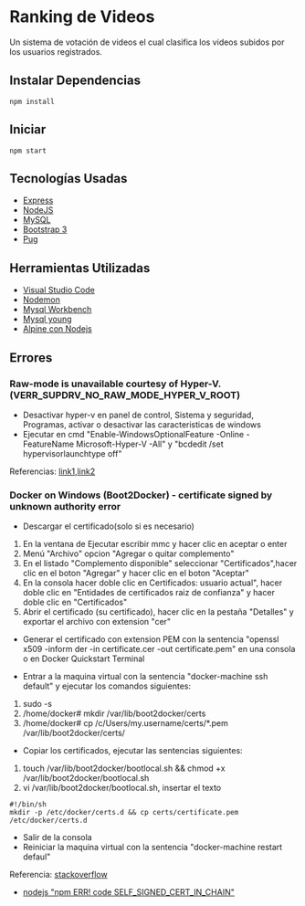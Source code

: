 # Ranking de Videos
Un sistema de votación de videos el cual clasifica los videos subidos por los usuarios registrados.

## Instalar Dependencias
```
npm install
```

## Iniciar
```
npm start
```

## Tecnologías Usadas
* [Express](http://expressjs.com/)
* [NodeJS](https://nodejs.org/api/)
* [MySQL](https://www.npmjs.com/package/mysql)
* [Bootstrap 3](http://getbootstrap.com/)
* [Pug](https://www.npmjs.com/package/pug)

## Herramientas Utilizadas
* [Visual Studio Code](https://code.visualstudio.com/)
* [Nodemon](https://www.npmjs.com/package/nodemon)
* [Mysql Workbench](http://www.mediafire.com/file/ilhktyaidy0a2i3/MySQL+Workbench+5.2.47+Portable.by.kenet9911.rar)
* [Mysql young](https://www.youtube.com/watch?v=CcgpekWeI6E)
* [Alpine con Nodejs](https://github.com/nodejs/docker-node/blob/45fa3ebe94598758b9c9e4a382236fc7e879e2e6/10/slim/Dockerfile)


## Errores
 
### Raw-mode is unavailable courtesy of Hyper-V. (VERR_SUPDRV_NO_RAW_MODE_HYPER_V_ROOT)
 
* Desactivar hyper-v en panel de control, Sistema y seguridad, Programas, activar o desactivar las caracteristicas de windows
* Ejecutar en cmd "Enable-WindowsOptionalFeature -Online -FeatureName Microsoft-Hyper-V -All" y "bcdedit /set hypervisorlaunchtype off"

Referencias: [link1](https://discuss.erpnext.com/t/virtualbox-wont-run-raw-mode-unavailable-courtesy-of-hyper-v/34541/20),[link2](https://stackoverflow.com/questions/50053255/virtualbox-raw-mode-is-unavailable-courtesy-of-hyper-v-windows-10)

### Docker on Windows (Boot2Docker) - certificate signed by unknown authority error

* Descargar el certificado(solo si es necesario)
1. En la ventana de Ejecutar escribir mmc y hacer clic en aceptar o enter
2. Menú "Archivo" opcion "Agregar o quitar complemento"
3. En el listado "Complemento disponible" seleccionar "Certificados",hacer clic en el boton "Agregar" y hacer clic en el boton "Aceptar"
4. En la consola hacer doble clic en Certificados: usuario actual", hacer doble clic en "Entidades de certificados raiz de confianza" y hacer doble clic en "Certificados" 
5. Abrir el certificado (su certificado), hacer clic en la pestaña "Detalles" y exportar el archivo con extension "cer"

* Generar el certificado con extension PEM con la sentencia "openssl x509 -inform der -in certificate.cer -out certificate.pem" en una consola o en Docker Quickstart Terminal

* Entrar a la maquina virtual con la sentencia "docker-machine ssh default" y ejecutar los comandos siguientes:
1. sudo -s
2. /home/docker# mkdir /var/lib/boot2docker/certs
3. /home/docker# cp /c/Users/my.username/certs/*.pem /var/lib/boot2docker/certs/

* Copiar los certificados, ejecutar las sentencias siguientes:
1. touch /var/lib/boot2docker/bootlocal.sh && chmod +x /var/lib/boot2docker/bootlocal.sh
2. vi /var/lib/boot2docker/bootlocal.sh, insertar el texto 
```
#!/bin/sh
mkdir -p /etc/docker/certs.d && cp certs/certificate.pem /etc/docker/certs.d
```
* Salir de la consola
* Reiniciar la maquina virtual con la sentencia "docker-machine restart defaul"

Referencia: [stackoverflow](https://stackoverflow.com/questions/31205438/docker-on-windows-boot2docker-certificate-signed-by-unknown-authority-error)


* [nodejs "npm ERR! code SELF_SIGNED_CERT_IN_CHAIN"](https://stackoverflow.com/questions/29141153/nodejs-npm-err-code-self-signed-cert-in-chain)